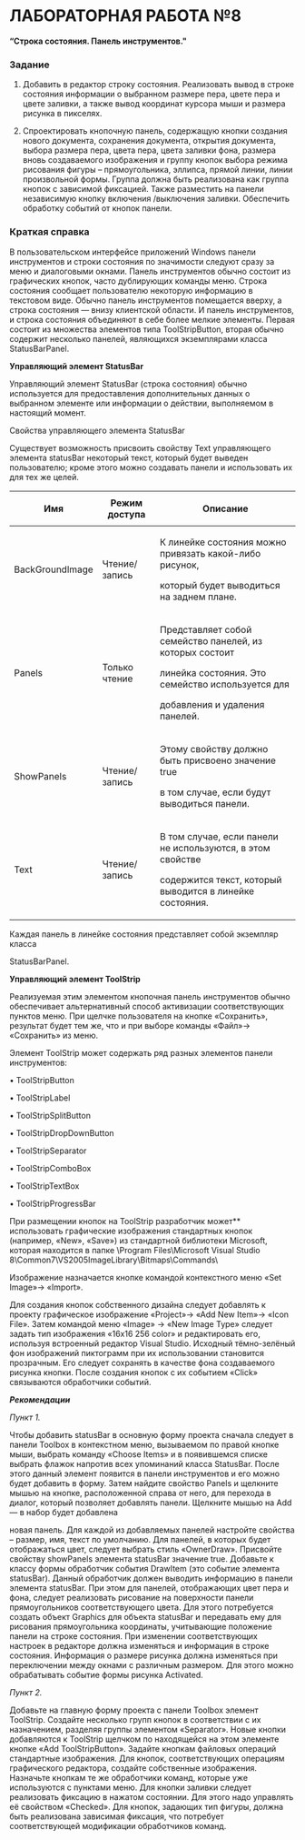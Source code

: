 ﻿# **ЛАБОРАТОРНАЯ РАБОТА №8**
**“Строка состояния. Панель инструментов."**

### **Задание**

1. Добавить в редактор строку состояния. Реализовать вывод в строке  состояния информации о выбранном размере пера, цвете пера и цвете заливки, а также вывод координат курсора мыши  и размера рисунка в пикселях. 

1. Спроектировать кнопочную панель, содержащую кнопки создания  нового документа, сохранения документа, открытия документа,  выбора размера пера, цвета пера, цвета заливки фона, размера вновь создаваемого изображения и группу кнопок выбора режима рисования фигуры – прямоугольника, эллипса, прямой линии, линии произвольной формы.  Группа должна быть реализована как группа кнопок с зависимой фиксацией. Также разместить на панели независимую кнопку включения /выключения заливки.  Обеспечить обработку событий от кнопок панели.

### **Краткая справка**

В пользовательском интерфейсе приложений Windows панели инструментов и строки состояния по значимости следуют сразу за меню и диалоговыми окнами. Панель инструментов обычно состоит из графических кнопок, часто дублирующих команды меню. Строка состояния сообщает пользователю некоторую информацию в текстовом виде.  Обычно панель инструментов помещается вверху, а строка состояния — внизу клиентской области. И панель инструментов, и строка состояния объединяют в себе более мелкие элементы. Первая состоит из множества элементов типа ToolStripButton, вторая обычно содержит несколько панелей, являющихся экземплярами класса StatusBarPanel.  

**Управляющий элемент StatusBar**

Управляющий элемент StatusBar (строка состояния) обычно используется для  предоставления дополнительных данных о выбранном элементе или информации о действии, выполняемом в настоящий момент. 

Свойства управляющего элемента StatusBar

Существует возможность присвоить свойству Text управляющего элемента statusBar некоторый текст, который будет выведен пользователю; кроме этого можно создавать панели и использовать их для тех же целей.



|**Имя**|**Режим доступа**|<p>**Описание**</p><p></p>|
| - | - | - |
|<p>BackGroundlmage</p><p></p>|Чтение/запись|<p>К линейке состояния можно привязать какой-либо рисунок,</p><p>который будет выводиться на заднем плане.</p><p></p>|
|<p>Panels</p><p></p>|Только чтение|<p>Представляет собой семейство панелей, из которых состоит</p><p>линейка состояния. Это семейство используется для</p><p>добавления и удаления панелей.</p><p></p>|
|ShowPanels|Чтение/запись|<p>Этому свойству должно быть присвоено значение true</p><p>в том случае, если будут выводиться панели.</p>|
|<p>Text</p><p></p>|Чтение/запись|<p>В том случае, если панели не используются, в этом свойстве</p><p>содержится текст, который выводится в линейке состояния.</p>|


Каждая панель в линейке состояния представляет собой экземпляр класса

StatusBarPanel.

**Управляющий элемент ToolStrip**

Реализуемая этим элементом кнопочная панель инструментов обычно обеспечивает альтернативный способ  активизации соответствующих пунктов меню. При щелчке пользователя на кнопке  «Сохранить», результат будет тем же, что и при выборе команды «Файл»-> «Сохранить» из меню. 

Элемент ToolStrip может содержать ряд  разных элементов панели инструментов: 

• ToolStripButton 

• ToolStripLabel 

• ToolStripSplitButton 

• ToolStripDropDownButton 

• ToolStripSeparator 

• ToolStripComboBox 

• ToolStripTextBox 

• ToolStripProgressBar 

При размещении кнопок на ToolStrip разработчик может** использовать графические изображения стандартных кнопок (например, «New», «Save») из стандартной библиотеки Microsoft, которая находится в папке  \Program Files\Microsoft Visual Studio 8\Common7\VS2005ImageLibrary\Bitmaps\Commands\

Изображение назначается кнопке командой контекстного меню «Set Image»-> «Import».

Для создания кнопок собственного дизайна следует добавлять к проекту графическое изображение «Project»-> «Add New Item»-> «Icon File». Затем командой меню «Image» -> «New Image Type» следует задать тип изображения «16x16 256 color» и редактировать его, используя встроенный редактор Visual Studio. Исходный тёмно-зелёный фон изображений пиктограмм  при их использовании становится прозрачным. Его следует сохранять в качестве фона создаваемого рисунка кнопки. После создания кнопок с их событием «Click» связываются обработчики событий.


***Рекомендации***

*Пункт 1.*

Чтобы добавить statusBar  в основную форму проекта сначала следует в панели Toolbox в контекстном меню, вызываемом по правой кнопке мыши, выбрать команду «Choose Items»  и в появившемся списке выбрать флажок напротив всех упоминаний класса StatusBar. После этого данный элемент появится  в панели инструментов и его можно будет добавить в форму. Затем найдите свойство Panels и  щелкните мышью на кнопке, расположенной справа от него, для перехода в диалог, который позволяет добавлять панели. Щелкните мышью на Add — в набор  будет добавлена

новая панель. Для каждой из добавляемых панелей настройте свойства – размер, имя, текст по умолчанию. Для панелей, в которых будет отображаться цвет, следует выбрать стиль «OwnerDraw». Присвойте свойству showPanels элемента statusBar значение true. Добавьте к классу формы обработчик события  DrawItem (это событие элемента statusBar). Данный обработчик должен выводить  информацию в панели элемента statusBar. При этом для панелей, отображающих цвет пера и фона, следует реализовать рисование на поверхности панели прямоугольников соответствующего цвета. Для этого потребуется создать объект Graphics для объекта statusBar и передавать ему для рисования прямоугольника координаты, учитывающие положение панели на строке состояния. При изменении соответствующих настроек в редакторе должна изменяться и информация в строке состояния. Информация о размере рисунка должна изменяться при переключении между окнами с различным размером. Для этого можно обрабатывать событие формы рисунка Activated.

*Пункт 2.*

Добавьте на главную форму проекта с панели Toolbox элемент ToolStrip. Создайте несколько групп кнопок в соответствии с их назначением, разделяя группы элементом «Separator». Новые кнопки добавляются к ToolStrip щелчком по находящейся на этом элементе кнопке «Add ToolStripButton». Задайте кнопкам файловых операций стандартные изображения. Для  кнопок, соответствующих операциям графического редактора,  создайте собственные изображения.  Назначьте кнопкам те же обработчики команд, которые уже используются с пунктами меню. Для кнопки заливки следует реализовать фиксацию в нажатом состоянии. Для этого надо управлять её свойством «Checked». Для кнопок, задающих тип фигуры, должна быть реализована зависимая фиксация, что потребует соответствующей модификации обработчиков команд. 

